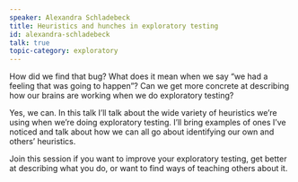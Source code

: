 ```yaml
---
speaker: Alexandra Schladebeck
title: Heuristics and hunches in exploratory testing
id: alexandra-schladebeck
talk: true
topic-category: exploratory
---
```

How did we find that bug? What does it mean when we say “we had a feeling that was going to happen”? Can we get more concrete at describing how our brains are working when we do exploratory testing?

Yes, we can. In this talk I’ll talk about the wide variety of heuristics we’re using when we’re doing exploratory testing. I’ll bring examples of ones I’ve noticed and talk about how we can all go about identifying our own and others’ heuristics.

Join this session if you want to improve your exploratory testing, get better at describing what you do, or want to find ways of teaching others about it.